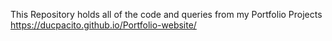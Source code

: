 This Repository holds all of the code and queries from my Portfolio Projects
https://ducpacito.github.io/Portfolio-website/
